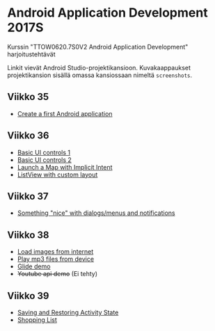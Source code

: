 # Android Application Development 2017S
Kurssin "TTOW0620.7S0V2 Android Application Development" harjoitustehtävät

Linkit vievät Android Studio-projektikansioon.
Kuvakaappaukset projektikansion sisällä omassa kansiossaan nimeltä ```screenshots```.

## Viikko 35
 * [Create a first Android application](Exercise1)

## Viikko 36
 * [Basic UI controls 1](Exercise2.1)
 * [Basic UI controls 2](Exercise2.2)
 * [Launch a Map with Implicit Intent](Exercise3)
 * [ListView with custom layout](Exercise4)

## Viikko 37
 * [Something "nice" with dialogs/menus and notifications](Exercise5)

## Viikko 38
 * [Load images from internet](Exercise6)
 * [Play mp3 files from device](Exercise7)
 * [Glide demo](Exercise8)
 * ~~Youtube api demo~~ (Ei tehty)

## Viikko 39
 * [Saving  and Restoring Activity  State](Exercise10)
 * [Shopping List](Exercise11)

